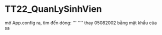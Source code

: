 # TT22_QuanLySinhVien
mở App.config ra, tìm đến dòng:
'''
<connectionStrings>
	 <add name="QuanLySinhVienDbContext" connectionString="data source=.;initial catalog=QuanLySinhVien;persist security info=True;user id=sa;password=05082002;MultipleActiveResultSets=True;App=EntityFramework" providerName="System.Data.SqlClient" />
</connectionStrings>
''''
thay 05082002 bằng mật khẩu của sa

